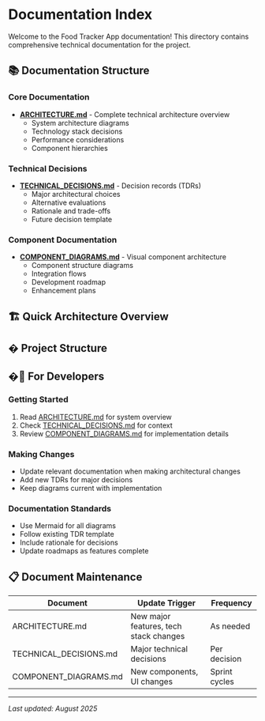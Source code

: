# Documentation Index

Welcome to the Food Tracker App documentation! This directory contains comprehensive technical documentation for the project.

## 📚 Documentation Structure

### Core Documentation
- **[ARCHITECTURE.md](./ARCHITECTURE.md)** - Complete technical architecture overview
  - System architecture diagrams
  - Technology stack decisions
  - Performance considerations
  - Component hierarchies

### Technical Decisions
- **[TECHNICAL_DECISIONS.md](./TECHNICAL_DECISIONS.md)** - Decision records (TDRs)
  - Major architectural choices
  - Alternative evaluations
  - Rationale and trade-offs
  - Future decision template

### Component Documentation
- **[COMPONENT_DIAGRAMS.md](./COMPONENT_DIAGRAMS.md)** - Visual component architecture
  - Component structure diagrams
  - Integration flows
  - Development roadmap
  - Enhancement plans

## 🏗️ Quick Architecture Overview


## � Project Structure

## �🔧 For Developers

### Getting Started
1. Read [ARCHITECTURE.md](./ARCHITECTURE.md) for system overview
2. Check [TECHNICAL_DECISIONS.md](./TECHNICAL_DECISIONS.md) for context
3. Review [COMPONENT_DIAGRAMS.md](./COMPONENT_DIAGRAMS.md) for implementation details

### Making Changes
- Update relevant documentation when making architectural changes
- Add new TDRs for major decisions
- Keep diagrams current with implementation

### Documentation Standards
- Use Mermaid for all diagrams
- Follow existing TDR template
- Include rationale for decisions
- Update roadmaps as features complete

## 📋 Document Maintenance

| Document | Update Trigger | Frequency |
|----------|---------------|-----------|
| ARCHITECTURE.md | New major features, tech stack changes | As needed |
| TECHNICAL_DECISIONS.md | Major technical decisions | Per decision |
| COMPONENT_DIAGRAMS.md | New components, UI changes | Sprint cycles |

---

*Last updated: August 2025*
